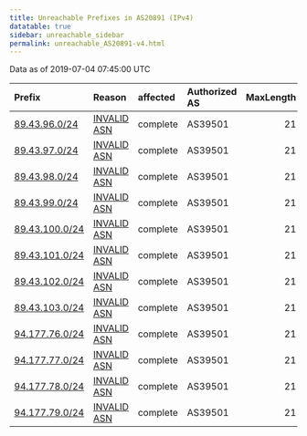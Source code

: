 ```yaml
---
title: Unreachable Prefixes in AS20891 (IPv4)
datatable: true
sidebar: unreachable_sidebar
permalink: unreachable_AS20891-v4.html
---
```


Data as of 2019-07-04 07:45:00 UTC


<div class="datatable-begin"></div>

| Prefix                                                 | Reason                                                                                                | affected   | Authorized AS   |   MaxLength | Anchor                                         |   unreachable /24s |
|:-------------------------------------------------------|:------------------------------------------------------------------------------------------------------|:-----------|:----------------|------------:|:-----------------------------------------------|-------------------:|
| [89.43.96.0/24](https://stat.ripe.net/89.43.96.0/24)   | [INVALID ASN](https://rpki-validator.ripe.net/announcement-preview?asn=AS20891&prefix=89.43.96.0/24)  | complete   | AS39501         |          21 | [RIPE](unreachable_RIPE_NCC_RPKI_Root-v4.html) |                  1 |
| [89.43.97.0/24](https://stat.ripe.net/89.43.97.0/24)   | [INVALID ASN](https://rpki-validator.ripe.net/announcement-preview?asn=AS20891&prefix=89.43.97.0/24)  | complete   | AS39501         |          21 | [RIPE](unreachable_RIPE_NCC_RPKI_Root-v4.html) |                  1 |
| [89.43.98.0/24](https://stat.ripe.net/89.43.98.0/24)   | [INVALID ASN](https://rpki-validator.ripe.net/announcement-preview?asn=AS20891&prefix=89.43.98.0/24)  | complete   | AS39501         |          21 | [RIPE](unreachable_RIPE_NCC_RPKI_Root-v4.html) |                  1 |
| [89.43.99.0/24](https://stat.ripe.net/89.43.99.0/24)   | [INVALID ASN](https://rpki-validator.ripe.net/announcement-preview?asn=AS20891&prefix=89.43.99.0/24)  | complete   | AS39501         |          21 | [RIPE](unreachable_RIPE_NCC_RPKI_Root-v4.html) |                  1 |
| [89.43.100.0/24](https://stat.ripe.net/89.43.100.0/24) | [INVALID ASN](https://rpki-validator.ripe.net/announcement-preview?asn=AS20891&prefix=89.43.100.0/24) | complete   | AS39501         |          21 | [RIPE](unreachable_RIPE_NCC_RPKI_Root-v4.html) |                  1 |
| [89.43.101.0/24](https://stat.ripe.net/89.43.101.0/24) | [INVALID ASN](https://rpki-validator.ripe.net/announcement-preview?asn=AS20891&prefix=89.43.101.0/24) | complete   | AS39501         |          21 | [RIPE](unreachable_RIPE_NCC_RPKI_Root-v4.html) |                  1 |
| [89.43.102.0/24](https://stat.ripe.net/89.43.102.0/24) | [INVALID ASN](https://rpki-validator.ripe.net/announcement-preview?asn=AS20891&prefix=89.43.102.0/24) | complete   | AS39501         |          21 | [RIPE](unreachable_RIPE_NCC_RPKI_Root-v4.html) |                  1 |
| [89.43.103.0/24](https://stat.ripe.net/89.43.103.0/24) | [INVALID ASN](https://rpki-validator.ripe.net/announcement-preview?asn=AS20891&prefix=89.43.103.0/24) | complete   | AS39501         |          21 | [RIPE](unreachable_RIPE_NCC_RPKI_Root-v4.html) |                  1 |
| [94.177.76.0/24](https://stat.ripe.net/94.177.76.0/24) | [INVALID ASN](https://rpki-validator.ripe.net/announcement-preview?asn=AS20891&prefix=94.177.76.0/24) | complete   | AS39501         |          21 | [RIPE](unreachable_RIPE_NCC_RPKI_Root-v4.html) |                  1 |
| [94.177.77.0/24](https://stat.ripe.net/94.177.77.0/24) | [INVALID ASN](https://rpki-validator.ripe.net/announcement-preview?asn=AS20891&prefix=94.177.77.0/24) | complete   | AS39501         |          21 | [RIPE](unreachable_RIPE_NCC_RPKI_Root-v4.html) |                  1 |
| [94.177.78.0/24](https://stat.ripe.net/94.177.78.0/24) | [INVALID ASN](https://rpki-validator.ripe.net/announcement-preview?asn=AS20891&prefix=94.177.78.0/24) | complete   | AS39501         |          21 | [RIPE](unreachable_RIPE_NCC_RPKI_Root-v4.html) |                  1 |
| [94.177.79.0/24](https://stat.ripe.net/94.177.79.0/24) | [INVALID ASN](https://rpki-validator.ripe.net/announcement-preview?asn=AS20891&prefix=94.177.79.0/24) | complete   | AS39501         |          21 | [RIPE](unreachable_RIPE_NCC_RPKI_Root-v4.html) |                  1 |

<div class="datatable-end"></div>
